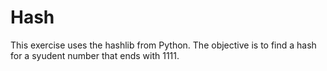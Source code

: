 # Hash

This exercise uses the hashlib from Python.
The objective is to find a hash for a syudent number that ends with 1111.
